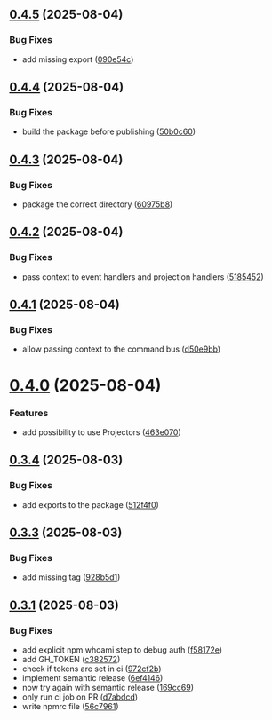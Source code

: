 ## [0.4.5](https://github.com/patrick-radius/Eventora/compare/v0.4.4...v0.4.5) (2025-08-04)


### Bug Fixes

* add missing export ([090e54c](https://github.com/patrick-radius/Eventora/commit/090e54c28219b45b082878c32ef1fd5e84b598ff))

## [0.4.4](https://github.com/patrick-radius/Eventora/compare/v0.4.3...v0.4.4) (2025-08-04)


### Bug Fixes

* build the package before publishing ([50b0c60](https://github.com/patrick-radius/Eventora/commit/50b0c600fe4e1becd91d02d3561af70a0aa555cf))

## [0.4.3](https://github.com/patrick-radius/Eventora/compare/v0.4.2...v0.4.3) (2025-08-04)


### Bug Fixes

* package the correct directory ([60975b8](https://github.com/patrick-radius/Eventora/commit/60975b802afd28df19ca4d4cbd0161607401a04f))

## [0.4.2](https://github.com/patrick-radius/Eventora/compare/v0.4.1...v0.4.2) (2025-08-04)


### Bug Fixes

* pass context to event handlers and projection handlers ([5185452](https://github.com/patrick-radius/Eventora/commit/51854523b2ba1f9f0e3213745632cd91b530e0bf))

## [0.4.1](https://github.com/patrick-radius/Eventora/compare/v0.4.0...v0.4.1) (2025-08-04)


### Bug Fixes

* allow passing context to the command bus ([d50e9bb](https://github.com/patrick-radius/Eventora/commit/d50e9bbb367931447d5393d3996c0b900354db74))

# [0.4.0](https://github.com/patrick-radius/Eventora/compare/v0.3.4...v0.4.0) (2025-08-04)


### Features

* add possibility to use Projectors ([463e070](https://github.com/patrick-radius/Eventora/commit/463e070cb5cded183a488cc6d31b786d4751b3b5))

## [0.3.4](https://github.com/patrick-radius/Eventora/compare/v0.3.3...v0.3.4) (2025-08-03)


### Bug Fixes

* add exports to the package ([512f4f0](https://github.com/patrick-radius/Eventora/commit/512f4f065d736230b05b9680bd66dbae78cec519))

## [0.3.3](https://github.com/patrick-radius/Eventora/compare/v0.3.2...v0.3.3) (2025-08-03)


### Bug Fixes

* add missing tag ([928b5d1](https://github.com/patrick-radius/Eventora/commit/928b5d1b6d80c5f151142758eb8e57ff6b758e7f))

## [0.3.1](https://github.com/patrick-radius/Eventora/compare/v0.3.0...v0.3.1) (2025-08-03)


### Bug Fixes

* add explicit npm whoami step to debug auth ([f58172e](https://github.com/patrick-radius/Eventora/commit/f58172eefe0859c045598f0570cabe5c73678c35))
* add GH_TOKEN ([c382572](https://github.com/patrick-radius/Eventora/commit/c3825723fa6591e03475f215bcae65a3eec85e09))
* check if tokens are set in ci ([972cf2b](https://github.com/patrick-radius/Eventora/commit/972cf2b09e9df9008b2f15ea27e5ddee60de2a28))
* implement semantic release ([6ef4146](https://github.com/patrick-radius/Eventora/commit/6ef41467d8ff4f219dc5133d4c4969cfe09b1232))
* now try again with semantic release ([169cc69](https://github.com/patrick-radius/Eventora/commit/169cc695acda1fe6f3c67e700eca3901c304b9f9))
* only run ci job on PR ([d7abdcd](https://github.com/patrick-radius/Eventora/commit/d7abdcd3bdb53827d66dcaae38aad1937c7ac2b0))
* write npmrc file ([56c7961](https://github.com/patrick-radius/Eventora/commit/56c7961efb7dac161f2eae8b20d45f42c7a80641))
